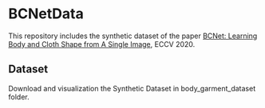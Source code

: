 # BCNetData

This repository includes the synthetic dataset of the paper [BCNet: Learning Body and Cloth Shape from A Single Image](https://arxiv.org/abs/2004.00214), ECCV 2020.

## Dataset

Download and visualization the Synthetic Dataset in body_garment_dataset folder.
